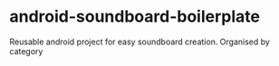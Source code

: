 # android-soundboard-boilerplate
Reusable android project for easy soundboard creation. Organised by category
